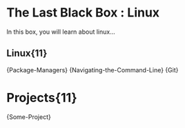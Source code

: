 # The Last Black Box : Linux
In this box, you will learn about linux...

## Linux{11}
{Package-Managers}
{Navigating-the-Command-Line}
{Git}

# Projects{11}
{Some-Project}
